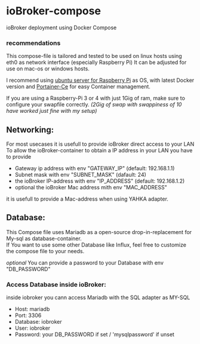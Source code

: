 # ioBroker-compose
ioBroker deployment using Docker Compose

### recommendations
This compose-file is tailored and tested to be used on linux hosts using eth0 as network interface (especially Raspberry Pi) 
It can be adjusted for use on mac-os or windows hosts. 

I recommend using [ubuntu server for Raspberry Pi](https://ubuntu.com/download/raspberry-pi) as OS, with latest Docker version and [Portainer-Ce](https://hub.docker.com/r/portainer/portainer-ce) for easy Container management. 

If you are using a Raspberry-Pi 3 or 4 with just 1Gig of ram, make sure to configure your swapfile correctly.  *(2Gig of swap with swappiness of 10 have worked just fine with my setup)*

## Networking:
For most usecases it is usefull to provide ioBroker direct access to your LAN  
To allow the ioBroker-container to obtain a IP address in your LAN you have to provide

- Gateway ip address with env "GATEWAY_IP" (default: 192.168.1.1)
- Subnet mask with env "SUBNET_MASK" (dafault: 24)
- the ioBroker IP-address with env "IP_ADDRESS" (default: 192.168.1.2)
- optional the ioBroker Mac address mith env "MAC_ADDRESS"

it is usefull to provide a Mac-address when using YAHKA adapter.

## Database:

This Compose file uses Mariadb as a open-source drop-in-replacement for My-sql as database-container.  
If You want to use some other Database like Influx, feel free to customize the compose file to your needs.

*optional*  You can provide a password to your Database with env "DB_PASSWORD"

### Access Database inside ioBroker: 

inside iobroker you cann access Mariadb with the SQL adapter as MY-SQL
- Host:     mariadb
- Port:     3306
- Database: iobroker
- User:     iobroker
- Password: your DB_PASSWORD if set / 'mysqlpassword' if unset

